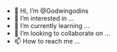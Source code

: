 - 👋 Hi, I’m @Godwingodins
- 👀 I’m interested in ...
- 🌱 I’m currently learning ...
- 💞️ I’m looking to collaborate on ...
- 📫 How to reach me ...

<!---
Godwingodins/Godwingodins is a ✨ special ✨ repository because its `README.md` (this file) appears on your GitHub profile.
You can click the Preview link to take a look at your changes.
--->
